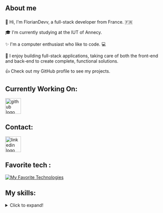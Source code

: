 ###

<h2 align="left">About me</h2>

###

<p align="left">👋 Hi, I'm FlorianDevv, a full-stack developer from France. 🇫🇷</p>
<p align="left">🎓 I'm currently studying at the IUT of Annecy. </p>
<p align="left">✨ I'm a computer enthusiast who like to code. 💻</p>
<p align="left">🚀 I enjoy building full-stack applications, taking care of both the front-end and back-end to create complete, functional solutions. </p>
<p align="left">👍 Check out my GitHub profile to see my projects. </p>

###

<h2> Currently Working On: </h2>
  <a href="https://github.com/FlorianDevv/MangaRead" target="_blank">
    <img src="https://img.shields.io/static/v1?message=MangaRead&logo=github&label=&color=181717&logoColor=white&labelColor=&style=for-the-badge" height="50" alt="github logo"  />
  </a>

###

<h2> Contact: </h2>

<div align="left">
  <a href="https://www.linkedin.com/in/florian-pichon-dev/" target="_blank">
    <img src="https://img.shields.io/static/v1?message=LinkedIn&logo=linkedin&label=&color=0077B5&logoColor=white&labelColor=&style=for-the-badge" height="50" alt="linkedin logo"  />
  </a>

</div>

###

<h2 align="left">Favorite tech :</h2>

[![My Favorite Technologies](https://skillicons.dev/icons?i=react,next,swift,typescript,nest,tailwind,shad)](https://skillicons.dev)

<h2 align="left">My skills:</h2>

<details>
  <summary>Click to expand!</summary>
  
  [![My Skills](https://skillicons.dev/icons?i=html,css,js,ts,react,next,nest,vue,cs,dotnet,java,tailwindcss,php,docker,python,symfony,laravel,postgres,swift,kotlin,flutter)](https://skillicons.dev)

</details>
